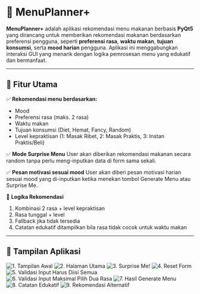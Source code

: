 # 🧠 MenuPlanner+

**MenuPlanner+** adalah aplikasi rekomendasi menu makanan berbasis **PyQt5** yang dirancang untuk memberikan rekomendasi makanan berdasarkan preferensi pengguna, seperti **preferensi rasa**, **waktu makan**, **tujuan konsumsi**, serta **mood harian** pengguna. Aplikasi ini menggabungkan interaksi GUI yang menarik dengan logika pemrosesan menu yang edukatif dan bermanfaat.

---

## 🎯 Fitur Utama

✅ **Rekomendasi menu berdasarkan:**  
- Mood
- Preferensi rasa (maks. 2 rasa)
- Waktu makan
- Tujuan konsumsi (Diet, Hemat, Fancy, Random)
- Level kepraktisan (1: Masak Ribet, 2: Masak Praktis, 3: Instan Praktis/Beli)

✅ **Mode Surprise Menu** 
User akan diberikan rekomendasi makanan secara random tanpa perlu meng-inputkan data di form sama sekali.

✅ **Pesan motivasi sesuai mood** 
User akan diberi pesan motivasi harian sesuai mood yang di-inputkan ketika menekan tombol Generate Menu atau Surprise Me.

🧠 **Logika Rekomendasi**
1. Kombinasi 2 rasa + level kepraktisan
2. Rasa tunggal + level
3. Fallback jika tidak tersedia
4. Catatan edukatif ditampilkan bila rasa tidak cocok untuk waktu makan

---

## 📸 Tampilan Aplikasi
![1. Tampilan Awal](tampilan%20UI/tampilan%20awal.png)
![2. Halaman Utama](tampilan%20UI/halaman%20utama.png)
![3. Surprise Me!](tampilan%20UI/surprise%20me!.png)
![4. Reset Form](tampilan%20UI/reset.png)
![5. Validasi Input Harus Diisi Semua](tampilan%20UI/input%20harus%20diisi.png)
![6. Validasi Input Maksimal Pilih Dua Rasa](tampilan%20UI/maksimal%20pilih%20dua%20rasa.png)
![7. Hasil Generate Menu](tampilan%20UI/rekomendasi%20lengkap.png)
![8. Catatan Edukatif](tampilan%20UI/peringatan%20kesehatan.png)
![9. Rekomendasi Alternatif](tampilan%20UI/rekomendasi%20alternatif.png)



